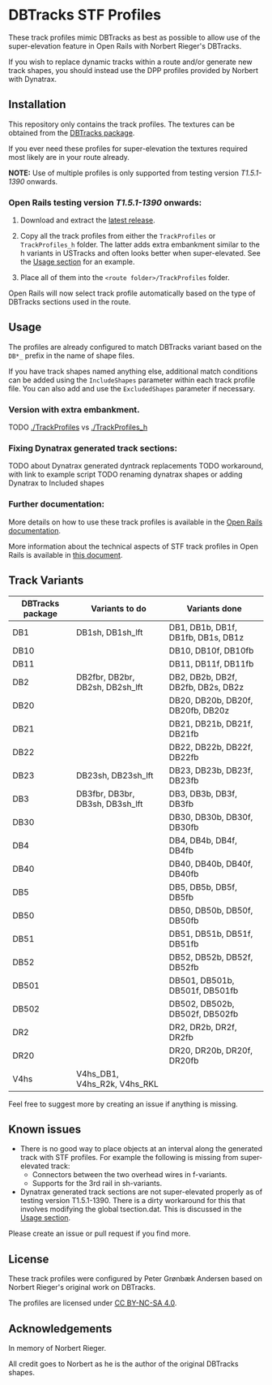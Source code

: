 
# DBTracks STF Profiles
These track profiles mimic DBTracks as best as possible to allow use of the super-elevation feature in Open Rails with Norbert Rieger's DBTracks.

If you wish to replace dynamic tracks within a route and/or generate new track shapes, you should instead use the DPP profiles provided by Norbert with Dynatrax.


## Installation
This repository only contains the track profiles. The textures can be obtained from the [DBTracks package](https://the-train.de/downloads/entry/11252-dbtracks/).

If you ever need these profiles for super-elevation the textures required most likely are in your route already.

**NOTE:** Use of multiple profiles is only supported from testing version _T1.5.1-1390_ onwards.


### Open Rails testing version _T1.5.1-1390_ onwards:
1. Download and extract the [latest release](https://github.com/pgroenbaek/dbtracks-stf-profiles/releases).

2. Copy all the track profiles from either the `TrackProfiles` or `TrackProfiles_h` folder. The latter adds extra embankment similar to the h variants in USTracks and often looks better when super-elevated. See the [Usage section](#version-with-extra-embankment) for an example.

3. Place all of them into the `<route folder>/TrackProfiles` folder.

Open Rails will now select track profile automatically based on the type of DBTracks sections used in the route.


## Usage
The profiles are already configured to match DBTracks variant based on the `DB*_` prefix in the name of shape files.

If you have track shapes named anything else, additional match conditions can be added using the `IncludeShapes` parameter within each track profile file. You can also add and use the `ExcludedShapes` parameter if necessary.

### Version with extra embankment.

TODO [./TrackProfiles](./TrackProfiles) vs [./TrackProfiles_h](./TrackProfiles_h)

### Fixing Dynatrax generated track sections:
TODO about Dynatrax generated dyntrack replacements
TODO workaround, with link to example script
TODO renaming dynatrax shapes or adding Dynatrax to Included shapes

### Further documentation:
More details on how to use these track profiles is available in the [Open Rails documentation](https://open-rails.readthedocs.io/en/latest/options.html#superelevation). 

More information about the technical aspects of STF track profiles in Open Rails is available in [this document](https://static.openrails.org/files/OpenRails-Testing-How%20to%20Provide%20Track%20Profiles%20for%20Open%20Rails%20Dynamic%20Track.pdf).


## Track Variants

| DBTracks package  | Variants to do                                   | Variants done |
|-------------------|--------------------------------------------------|---------------|
| DB1               | DB1sh, DB1sh_lft                     | DB1, DB1b, DB1f, DB1fb, DB1s, DB1z        |
| DB10              |                                     | DB10, DB10f, DB10fb          |
| DB11              |                                     | DB11, DB11f, DB11fb          |
| DB2               | DB2fbr, DB2br, DB2sh, DB2sh_lft                        | DB2, DB2b, DB2f, DB2fb, DB2s, DB2z   |
| DB20              |                            | DB20, DB20b, DB20f, DB20fb, DB20z         |
| DB21              |                              | DB21, DB21b, DB21f, DB21fb           |
| DB22              |                              | DB22, DB22b, DB22f, DB22fb          |
| DB23              | DB23sh, DB23sh_lft                     | DB23, DB23b, DB23f, DB23fb          |
| DB3               | DB3fbr, DB3br, DB3sh, DB3sh_lft                  | DB3, DB3b, DB3f, DB3fb           |
| DB30              |                              | DB30, DB30b, DB30f, DB30fb          |
| DB4               |                                 | DB4, DB4b, DB4f, DB4fb           |
| DB40              |                              | DB40, DB40b, DB40f, DB40fb          |
| DB5               |                                 | DB5, DB5b, DB5f, DB5fb           |
| DB50              |                              | DB50, DB50b, DB50f, DB50fb          |
| DB51              |                              | DB51, DB51b, DB51f, DB51fb          |
| DB52              |                              | DB52, DB52b, DB52f, DB52fb          |
| DB501             |                           | DB501, DB501b, DB501f, DB501fb         |
| DB502             |                           | DB502, DB502b, DB502f, DB502fb         |
| DR2               |                                 | DR2, DR2b, DR2f, DR2fb           |
| DR20              |                                             | DR20, DR20b, DR20f, DR20fb          |
| V4hs              | V4hs_DB1, V4hs_R2k, V4hs_RKL                     |               |

Feel free to suggest more by creating an issue if anything is missing.


## Known issues

- There is no good way to place objects at an interval along the generated track with STF profiles. For example the following is missing from super-elevated track:
	- Connectors between the two overhead wires in f-variants.
	- Supports for the 3rd rail in sh-variants.
- Dynatrax generated track sections are not super-elevated properly as of testing version T1.5.1-1390. There is a dirty workaround for this that involves modifying the global tsection.dat. This is discussed in the [Usage section](#fixing-dynatrax-generated-track-sections).

Please create an issue or pull request if you find more.

## License

These track profiles were configured by Peter Grønbæk Andersen based on Norbert Rieger's original work on DBTracks.

The profiles are licensed under [CC BY-NC-SA 4.0](https://creativecommons.org/licenses/by-nc-sa/4.0/).


## Acknowledgements

In memory of Norbert Rieger.

All credit goes to Norbert as he is the author of the original DBTracks shapes.
